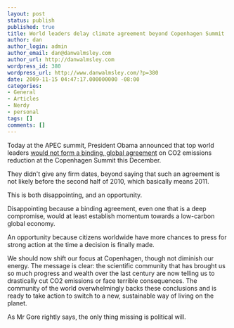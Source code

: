 ```yaml
---
layout: post
status: publish
published: true
title: World leaders delay climate agreement beyond Copenhagen Summit
author: dan
author_login: admin
author_email: dan@danwalmsley.com
author_url: http://danwalmsley.com
wordpress_id: 380
wordpress_url: http://www.danwalmsley.com/?p=380
date: 2009-11-15 04:47:17.000000000 -08:00
categories:
- General
- Articles
- Nerdy
- personal
tags: []
comments: []
---
```

Today at the APEC summit, President Obama announced that top world leaders <a href="http://www.nytimes.com/2009/11/15/world/asia/15prexy.html?ref=global-home">would not form a binding, global agreement</a> on CO2 emissions reduction at the Copenhagen Summit this December.

They didn't give any firm dates, beyond saying that such an agreement is not likely before the second half of 2010, which basically means 2011.

This is both disappointing, and an opportunity.

Disappointing because a binding agreement, even one that is a deep compromise, would at least establish momentum towards a low-carbon global economy.

An opportunity because citizens worldwide have more chances to press for strong action at the time a decision is finally made.

We should now shift our focus at Copenhagen, though not diminish our energy. The message is clear: the scientific community that has brought us so much progress and wealth over the last century are now telling us to drastically cut CO2 emissions or face terrible consequences. The community of the world overwhelmingly backs these conclusions and is ready to take action to switch to a new, sustainable way of living on the planet.

As Mr Gore rightly says, the only thing missing is political will.
